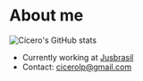 # About me

![Cícero's GitHub stats](https://github-readme-stats.vercel.app/api?username=cicerolp&count_private=true&show_icons=true&include_all_commits=true&theme=merko)

- Currently working at [Jusbrasil](https://github.com/jusbrasil)
- Contact: [cicerolp@gmail.com](mailto:cicerolp@gmail.com)
